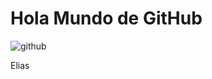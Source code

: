 # Hola Mundo de GitHub
![github](https://github.githubassets.com/images/modules/logos_page/GitHub-Mark.png)

Elias
